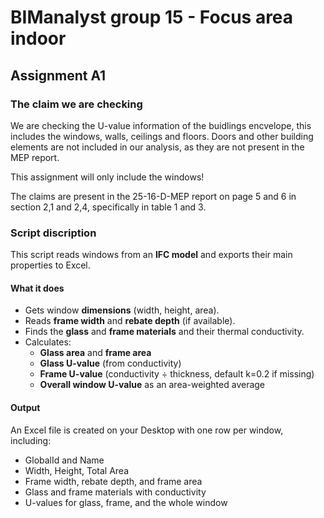 # BIManalyst group 15 - Focus area indoor

## Assignment A1

### The claim we are checking

We are checking the U-value information of the buidlings encvelope, this includes the windows, walls, ceilings and floors. Doors and other building elements are not included in our analysis, as they are not present in the MEP report.

This assignment will only include the windows!

The claims are present in the 25-16-D-MEP report on page 5 and 6 in section 2,1 and 2,4, specifically in table 1 and 3. 

### Script discription

This script reads windows from an **IFC model** and exports their main properties to Excel.

#### What it does
- Gets window **dimensions** (width, height, area).
- Reads **frame width** and **rebate depth** (if available).
- Finds the **glass** and **frame materials** and their thermal conductivity.
- Calculates:
  - **Glass area** and **frame area**
  - **Glass U-value** (from conductivity)
  - **Frame U-value** (conductivity ÷ thickness, default k=0.2 if missing)
  - **Overall window U-value** as an area-weighted average

#### Output
An Excel file is created on your Desktop with one row per window, including:

- GlobalId and Name  
- Width, Height, Total Area  
- Frame width, rebate depth, and frame area  
- Glass and frame materials with conductivity  
- U-values for glass, frame, and the whole window  
